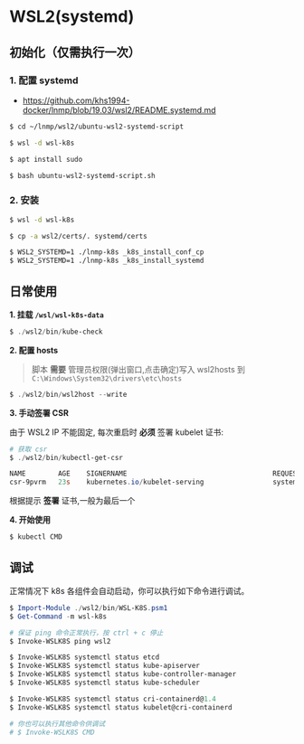 # WSL2(systemd)

## 初始化（仅需执行一次）

### 1. 配置 systemd

* https://github.com/khs1994-docker/lnmp/blob/19.03/wsl2/README.systemd.md

```bash
$ cd ~/lnmp/wsl2/ubuntu-wsl2-systemd-script

$ wsl -d wsl-k8s

$ apt install sudo

$ bash ubuntu-wsl2-systemd-script.sh
```

### 2. 安装

```bash
$ wsl -d wsl-k8s

$ cp -a wsl2/certs/. systemd/certs

$ WSL2_SYSTEMD=1 ./lnmp-k8s _k8s_install_conf_cp
$ WSL2_SYSTEMD=1 ./lnmp-k8s _k8s_install_systemd
```

## 日常使用

**1. 挂载 `/wsl/wsl-k8s-data`**

```powershell
$ ./wsl2/bin/kube-check
```

**2. 配置 hosts**

> 脚本 **需要** 管理员权限(弹出窗口,点击确定)写入 wsl2hosts 到 `C:\Windows\System32\drivers\etc\hosts`

```powershell
$ ./wsl2/bin/wsl2host --write
```

**3. 手动签署 CSR**

由于 WSL2 IP 不能固定, 每次重启时 **必须** 签署 kubelet 证书:

```powershell
# 获取 csr
$ ./wsl2/bin/kubectl-get-csr

NAME        AGE    SIGNERNAME                                    REQUESTOR           CONDITION
csr-9pvrm   23s    kubernetes.io/kubelet-serving                 system:node:wsl2    Pending
```

根据提示 **签署** 证书,一般为最后一个

**4. 开始使用**

```powershell
$ kubectl CMD
```

## 调试

正常情况下 k8s 各组件会自动启动，你可以执行如下命令进行调试。

```powershell
$ Import-Module ./wsl2/bin/WSL-K8S.psm1
$ Get-Command -m wsl-k8s

# 保证 ping 命令正常执行，按 ctrl + c 停止
$ Invoke-WSLK8S ping wsl2

$ Invoke-WSLK8S systemctl status etcd
$ Invoke-WSLK8S systemctl status kube-apiserver
$ Invoke-WSLK8S systemctl status kube-controller-manager
$ Invoke-WSLK8S systemctl status kube-scheduler

$ Invoke-WSLK8S systemctl status cri-containerd@1.4
$ Invoke-WSLK8S systemctl status kubelet@cri-containerd

# 你也可以执行其他命令供调试
# $ Invoke-WSLK8S CMD
```
